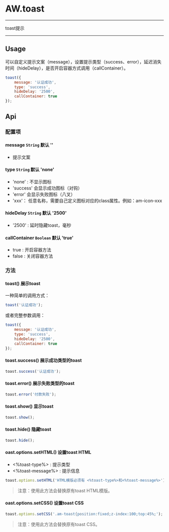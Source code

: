 # AW.toast

---

toast提示

---

## Usage

可以自定义提示文案（message），设置提示类型（success、error），延迟消失时间（hideDelay），是否开启容器方式调用（callContainer）。

```javascript
toast({
    message: '认证成功',
    type: 'success',
    hideDelay: '2500',
    callContainer: true
});
```

## Api

### 配置项

#### message `String` 默认 ''
  
  * 提示文案

#### type `String` 默认 'none'

  * 'none' : 不显示图标
  * 'success' 会显示成功图标（对钩）
  * 'error' 会显示失败图标（八叉）
  * 'xxx'： 任意名称，需要自己定义图标对应的class属性。例如：am-icon-xxx

#### hideDelay `String` 默认 '2500'

  * '2500' : 延时隐藏toast，毫秒

#### callContainer `Boolean` 默认 'true'

  * true : 开启容器方法
  * false : 关闭容器方法

### 方法

#### toast() 展示toast

一种简单的调用方式：

```javascript
toast('认证成功');
```

或者完整参数调用：

```javascript
toast({
    message: '认证成功',
    type: 'success',
    hideDelay: '2500',
    callContainer: true
});
```

#### toast.success() 展示成功类型的toast

```javascript
toast.success('认证成功');
```

#### toast.error() 展示失败类型的toast

```javascript
toast.error('付款失败');
```

#### toast.show() 显示toast

```javascript
toast.show();
```

#### toast.hide() 隐藏toast

```javascript
toast.hide();
```

#### oast.options.setHTML() 设置toast HTML

  * <%toast-type%> : 提示类型
  * <%toast-message%> : 提示信息
  
```javascript
toast.options.setHTML('HTML模版必须有 <%toast-type%>和<%toast-message%>');
```

> 注意：使用此方法会替换原有toast HTML模版。

#### oast.options.setCSS() 设置toast CSS
  
```javascript
toast.options.setCSS('.am-toast{position:fixed;z-index:100;top:45%;');
```
> 注意：使用此方法会替换原有toast CSS。
